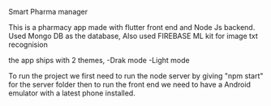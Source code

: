 Smart Pharma manager

This is a pharmacy app made with flutter front end and Node Js backend.
Used Mongo DB as the database, Also used FIREBASE ML kit for image txt recognision

the app ships with 2 themes,
-Drak mode
-Light mode

To run the project we first need to run the node server by giving "npm start" for the server folder
then to run the front end we need to have a Android emulator with a latest phone installed.

